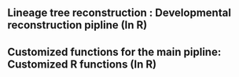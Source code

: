 ## Lineage tree reconstruction :  Developmental reconstruction pipline  (In R)
## Customized functions for the main pipline: Customized R functions (In R)
